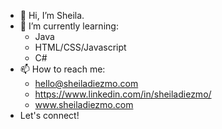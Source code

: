 - 👋 Hi, I’m Sheila.
- 🌱 I’m currently learning:
  - Java
  - HTML/CSS/Javascript
  - C#
- 📫 How to reach me:
  - hello@sheiladiezmo.com
  - https://www.linkedin.com/in/sheiladiezmo/
  - www.sheiladiezmo.com 
- Let's connect!
